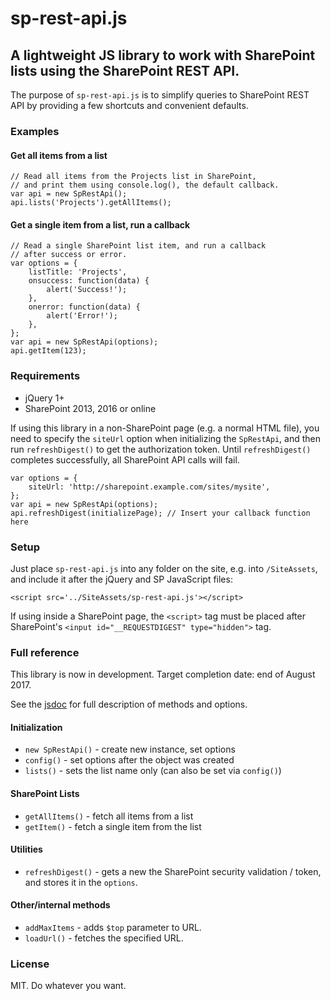 # sp-rest-api.js

## A lightweight JS library to work with SharePoint lists using the SharePoint REST API.

The purpose of `sp-rest-api.js` is to simplify queries to SharePoint REST API by providing a few shortcuts and convenient defaults. 

### Examples

#### Get all items from a list

```
// Read all items from the Projects list in SharePoint,
// and print them using console.log(), the default callback.
var api = new SpRestApi();
api.lists('Projects').getAllItems();
```

#### Get a single item from a list, run a callback

```
// Read a single SharePoint list item, and run a callback
// after success or error.
var options = {
    listTitle: 'Projects',
    onsuccess: function(data) {
        alert('Success!');
    },
    onerror: function(data) {
        alert('Error!');
    },
};
var api = new SpRestApi(options);
api.getItem(123);
```


### Requirements

- jQuery 1+
- SharePoint 2013, 2016 or online

If using this library in a non-SharePoint page (e.g. a normal HTML file), you need to specify the `siteUrl` option when initializing the `SpRestApi`, and then run `refreshDigest()` to get the authorization token. Until `refreshDigest()` completes successfully, all SharePoint API calls will fail.

```
var options = {
    siteUrl: 'http://sharepoint.example.com/sites/mysite',
};
var api = new SpRestApi(options);
api.refreshDigest(initializePage); // Insert your callback function here
```

### Setup

Just place `sp-rest-api.js` into any folder on the site, e.g. into `/SiteAssets`, and include it after the jQuery and SP JavaScript files:

```
<script src='../SiteAssets/sp-rest-api.js'></script>
```

If using inside a SharePoint page, the `<script>` tag must be placed after SharePoint's `<input id="__REQUESTDIGEST" type="hidden">` tag.

### Full reference

This library is now in development. Target completion date: end of August 2017.

See the [jsdoc](https://github.com/J3QQ4/sp-rest-api.js/blob/master/jsdoc/SpRestApi.html) for full description of methods and options.

#### Initialization
- `new SpRestApi()` - create new instance, set options
- `config()` - set options after the object was created
- `lists()` - sets the list name only (can also be set via `config()`)

#### SharePoint Lists
- `getAllItems()` - fetch all items from a list
- `getItem()` - fetch a single item from the list

#### Utilities

- `refreshDigest()` - gets a new the SharePoint security validation / token, and stores it in the `options`.

#### Other/internal methods

- `addMaxItems` - adds `$top` parameter to URL.
- `loadUrl()` - fetches the specified URL.

### License

MIT. Do whatever you want.
